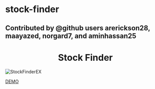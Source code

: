 # stock-finder
## Contributed by @github users arerickson28, maayazed, norgard7, and aminhassan25
<h1 align="center">Stock Finder</h1>

![StockFinderEX](https://user-images.githubusercontent.com/79816212/120238731-65f28000-c222-11eb-9f09-cb1434bf2704.gif)

[DEMO](https://arerickson28.github.io/stock-finder/)
